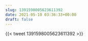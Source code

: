 ```yaml
---
slug: 1391598005623611392
date: 2021-05-10 03:36:33+00:00
draft: false
---
```


{{< tweet 1391598005623611392 >}}
